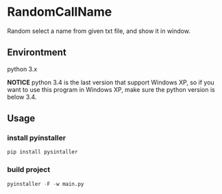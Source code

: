 # RandomCallName

Random select a name from given txt file, and show it in window.

## Environtment
python 3.x

**NOTICE** 
python 3.4 is the last version that support Windows XP, so if you want to use this program in Windows XP, make sure the python version is below 3.4.

## Usage

### install pyinstaller
```python
pip install pysintaller
```

### build project
```python
pyinstaller -F -w main.py
```
